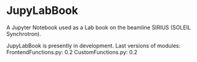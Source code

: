 # JupyLabBook
A Jupyter Notebook used as a Lab book on the beamline SIRIUS (SOLEIL Synchrotron).

JupyLabBook is presently in development.
Last versions of modules:
FrontendFunctions.py: 0.2
CustomFunctions.py: 0.2
